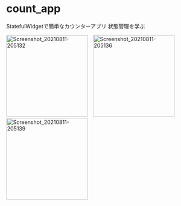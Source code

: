 # count_app
StatefulWidgetで簡単なカウンターアプリ
状態管理を学ぶ


<img width="216" alt="Screenshot_20210811-205132" src="https://user-images.githubusercontent.com/73876468/129026656-762dbb2b-3c5a-4e98-88e7-f4ec30afc6fc.png">　<img width="216" alt="Screenshot_20210811-205136" src="https://user-images.githubusercontent.com/73876468/129026673-0b26f3a2-8b54-4a6f-a907-77d208ae7cab.png">　<img width="216" alt="Screenshot_20210811-205139" src="https://user-images.githubusercontent.com/73876468/129026685-ebc1d866-50ed-4708-964c-8ed9e96bdeee.png">
